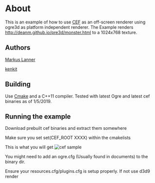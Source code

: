 # About
This is an example of how to use [CEF](https://code.google.com/p/chromiumembedded) as an off-screen renderer using ogre3d as platform independent renderer.
The Example renders http://deanm.github.io/pre3d/monster.html to a 1024x768 texture.
## Authors
[Markus Lanner](http://markus-lanner.com)

[kenkit](https://github.com/kenkit/cef_osr/commits?author=kenkit)
## Building
Use [Cmake](http://cmake.org) and a C++11 compiler.
Tested with latest Ogre and latest cef binaries as of 1/5/2019.
## Running the example

Download prebuilt cef binaries and extract them somewhere

Make sure you set set(CEF_ROOT XXXX) within the cmakelists

This is what you will get
![cef sample]( https://i.imgur.com/pvziPKd.gif "Cef")

You might need to add an ogre.cfg (Usually found in documents) to the binary dir.

Ensure your resources.cfg/plugins.cfg is setup properly. If not use d3d9 render
